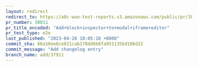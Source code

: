```yaml
---
layout: redirect
redirect_to: https://a8c-woo-test-reports.s3.amazonaws.com/public/pr/38011/e2e/index.html
pr_number: 38011
pr_title_encoded: "Add+block+inspector+to+modal+iframe+editor"
pr_test_type: e2e
last_published: "2023-04-26 18:05:18 +0000"
commit_sha: 66a10ee8ce821cab178dd6b8fa951135bd10bd22
commit_message: "Add changelog entry"
branch_name: add/37911
---
```

